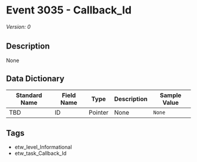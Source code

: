 # Event 3035 - Callback_Id
###### Version: 0

## Description
None

## Data Dictionary
|Standard Name|Field Name|Type|Description|Sample Value|
|---|---|---|---|---|
|TBD|ID|Pointer|None|`None`|

## Tags
* etw_level_Informational
* etw_task_Callback_Id